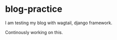 # blog-practice

I am testing my blog with wagtail, django framework.

Continously working on this.

